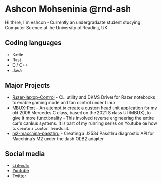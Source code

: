 # Ashcon Mohseninia @rnd-ash

Hi there, I'm Ashcon - Currently an undergraduate student studying Computer Science at the University of Reading, UK

## Coding languages
* Kotlin
* Rust
* C / C++
* Java

## Major Projects
* [Razer-laptop-Control](https://github.com/rnd-ash/razer-laptop-control) - CLI utility and DKMS Driver for Razer notebooks to enable gaming mode and fan control under Linux
* [MBUX-Port](https://github.com/rnd-ash/mbux-port) - An attempt to create a custom head unit application for my old 2006 Mercedes C class, based on the 2021 S class UI (MBUX), to give it more functionality - This involved reverse engineering the entire car's canbus systems. It is part of my running series on Youtube on how to create a custom headunit.
* [m2-macchina-passthru](https://github.com/rnd-ash/m2-utd-passthru) - Creating a J2534 Passthru diagnostic API for Macchina's M2 under the dash ODB2 adapter


## Social media
* [LinkedIn](https://www.linkedin.com/in/ashcon-mohseninia-a5051a142/)
* [Youtube](https://www.youtube.com/c/rndash99)
* [Twitter](https://twitter.com/rndashm/)
